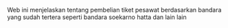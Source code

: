 Web ini menjelaskan tentang pembelian tiket pesawat berdasarkan bandara yang sudah tertera seperti bandara soekarno hatta dan lain lain
